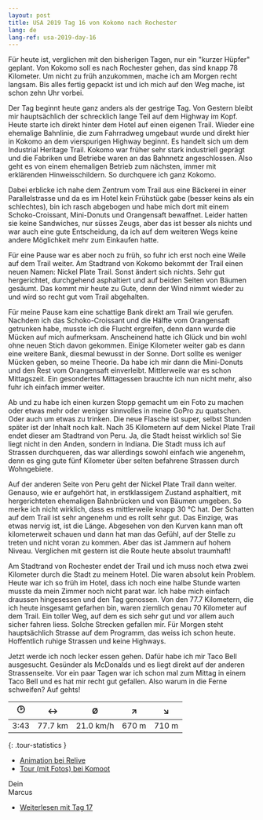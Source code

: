 ```yaml
---
layout: post
title: USA 2019 Tag 16 von Kokomo nach Rochester
lang: de
lang-ref: usa-2019-day-16
---
```


Für heute ist, verglichen mit den bisherigen Tagen, nur ein "kurzer Hüpfer" geplant. Von Kokomo soll es nach Rochester gehen, das sind knapp 78 Kilometer. Um nicht zu früh anzukommen, mache ich am Morgen recht langsam. Bis alles fertig gepackt ist und ich mich auf den Weg mache, ist schon zehn Uhr vorbei.

Der Tag beginnt heute ganz anders als der gestrige Tag. Von Gestern bleibt mir hauptsächlich der schrecklich lange Teil auf dem Highway im Kopf. Heute starte ich direkt hinter dem Hotel auf einen eigenen Trail. Wieder eine ehemalige Bahnlinie, die zum Fahrradweg umgebaut wurde und direkt hier in Kokomo an dem vierspurigen Highway beginnt. Es handelt sich um dem Industrial Heritage Trail. Kokomo war früher sehr stark industriell geprägt und die Fabriken und Betriebe waren an das Bahnnetz angeschlossen. Also geht es von einem ehemaligen Betrieb zum nächsten, immer mit erklärenden Hinweisschildern. So durchquere ich ganz Kokomo.

Dabei erblicke ich nahe dem Zentrum vom Trail aus eine Bäckerei in einer Parallelstrasse und da es im Hotel kein Frühstück gabe (besser keins als ein schlechtes), bin ich rasch abgebogen und habe mich dort mit einem Schoko-Croissant, Mini-Donuts und Orangensaft bewaffnet. Leider hatten sie keine Sandwiches, nur süsses Zeugs, aber das ist besser als nichts und war auch eine gute Entscheidung, da ich auf dem weiteren Wegs keine andere Möglichkeit mehr zum Einkaufen hatte.

Für eine Pause war es aber noch zu früh, so fuhr ich erst noch eine Weile auf dem Trail weiter. Am Stadtrand von Kokomo bekommt der Trail einen neuen Namen: Nickel Plate Trail. Sonst ändert sich nichts. Sehr gut hergerichtet, durchgehend asphaltiert und auf beiden Seiten von Bäumen gesäumt. Das kommt mir heute zu Gute, denn der Wind nimmt wieder zu und wird so recht gut vom Trail abgehalten.

Für meine Pause kam eine schattige Bank direkt am Trail wie gerufen. Nachdem ich das Schoko-Croissant und die Hälfte vom Orangensaft getrunken habe, musste ich die Flucht ergreifen, denn dann wurde die Mücken auf mich aufmerksam. Anscheinend hatte ich Glück und bin wohl ohne neuen Stich davon gekommen. Einige Kilometer weiter gab es dann eine weitere Bank, diesmal bewusst in der Sonne. Dort sollte es weniger Mücken geben, so meine Theorie. Da habe ich mir dann die Mini-Donuts und den Rest vom Orangensaft einverleibt. Mittlerweile war es schon Mittagszeit. Ein gesondertes Mittagessen brauchte ich nun nicht mehr, also fuhr ich einfach immer weiter.

Ab und zu habe ich einen kurzen Stopp gemacht um ein Foto zu machen oder etwas mehr oder weniger sinnvolles in meine GoPro zu quatschen. Oder auch um etwas zu trinken. Die neue Flasche ist super, selbst Stunden später ist der Inhalt noch kalt. Nach 35 Kilometern auf dem Nickel Plate Trail endet dieser am Stadtrand von Peru. Ja, die Stadt heisst wirklich so! Sie liegt nicht in den Anden, sondern in Indiana. Die Stadt muss ich auf Strassen durchqueren, das war allerdings sowohl einfach wie angenehm, denn es ging gute fünf Kilometer über selten befahrene Strassen durch Wohngebiete.

Auf der anderen Seite von Peru geht der Nickel Plate Trail dann weiter. Genauso, wie er aufgehört hat, in erstklassigem Zustand asphaltiert, mit hergerichteten ehemaligen Bahnbrücken und von Bäumen umgeben. So merke ich nicht wirklich, dass es mittlerweile knapp 30 °C hat. Der Schatten auf dem Trail ist sehr angenehm und es rollt sehr gut. Das Einzige, was etwas nervig ist, ist die Länge. Abgesehen von den Kurven kann man oft kilometerweit schauen und dann hat man das Gefühl, auf der Stelle zu treten und nicht voran zu kommen. Aber das ist Jammern auf hohem Niveau. Verglichen mit gestern ist die Route heute absolut traumhaft!

Am Stadtrand von Rochester endet der Trail und ich muss noch etwa zwei Kilometer durch die Stadt zu meinem Hotel. Die waren absolut kein Problem. Heute war ich so früh im Hotel, dass ich noch eine halbe Stunde warten musste da mein Zimmer noch nicht parat war. Ich habe mich einfach draussen hingesessen und den Tag genossen. Von den 77.7 Kilometern, die ich heute insgesamt gefarhen bin, waren ziemlich genau 70 Kilometer auf dem Trail. Ein toller Weg, auf dem es sich sehr gut und vor allem auch sicher fahren liess. Solche Strecken gefallen mir. Für Morgen steht hauptsächlich Strasse auf dem Programm, das weiss ich schon heute. Hoffentlich ruhige Strassen und keine Highways.

Jetzt werde ich noch lecker essen gehen. Dafür habe ich mir Taco Bell ausgesucht. Gesünder als McDonalds und es liegt direkt auf der anderen Strassenseite. Vor ein paar Tagen war ich schon mal zum Mittag in einem Taco Bell und es hat mir recht gut gefallen. Also warum in die Ferne schweifen? Auf gehts!

| 🕑    | ↔      | Ø         | ↗     | ↘     |
| :--: | :-----: | :-------: | :---: | :---: |
| 3:43 | 77.7 km | 21.0 km/h | 670 m | 710 m |
{: .tour-statistics }

- [Animation bei Relive](https://www.relive.cc/view/gh39758585515)
- [Tour (mit Fotos) bei Komoot](https://www.komoot.de/tour/90056199/zoom)

Dein  
Marcus

- [Weiterlesen mit Tag 17](/de/2019/08/30/USA-2019-Tag-17/)
